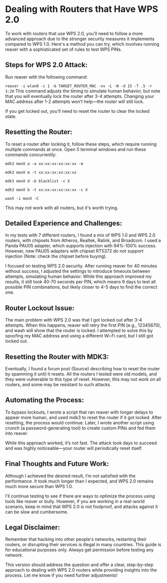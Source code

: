 # Dealing with Routers that Have WPS 2.0

To work with routers that use WPS 2.0, you’ll need to follow a more advanced approach due to the stronger security measures it implements compared to WPS 1.0. Here's a method you can try, which involves running reaver with a sophisticated set of rules to test WPS PINs.

## Steps for WPS 2.0 Attack:
Run reaver with the following command:

```reaver -i wlan0 -c 1 -b TARGET_ROUTER_MAC -vv -L -N -d 15 -T .5 -r 3:20```
This command adjusts the timing to simulate human behavior, but note that you will eventually lock the router after 3-4 attempts. Changing your MAC address after 1-2 attempts won’t help—the router will still lock.

If you get locked out, you’ll need to reset the router to clear the locked state.

## Resetting the Router:
To reset a router after locking it, follow these steps, which require running multiple commands at once. Open 5 terminal windows and run these commands concurrently:

```mdk3 monX a -a xx:xx:xx:xx:xx:xx -m``` <!-- First terminal -->

```mdk3 monX m -t xx:xx:xx:xx:xx:xx```  <!-- Second terminal -->

```mdk3 monX d -b blacklist -c X``` <!-- Third terminal -->

```mdk3 monX b -t xx:xx:xx:xx:xx:xx -c X``` <!-- Fourth terminal -->

```wash -i monX -C``` <!-- Fifth terminal -->

This may not work with all routers, but it's worth trying.

## Detailed Experience and Challenges:
In my tests with 7 different routers, I found a mix of WPS 1.0 and WPS 2.0 routers, with chipsets from Atheros, Realtek, Ralink, and Broadcom. I used a Panda PAU05 adapter, which supports injection with 94%-100% success. However, new PAU05 adapters with chipset RT5372 do not support injection (Note: check the chipset before buying).

I focused on testing WPS 2.0 security. After running reaver for 40 minutes without success, I adjusted the settings to introduce timeouts between attempts, simulating human behavior. While this approach improved my results, it still took 40-70 seconds per PIN, which means 9 days to test all possible PIN combinations, but likely closer to 4-5 days to find the correct one.

## Router Lockout Issue:
The main problem with WPS 2.0 was that I got locked out after 3-4 attempts. When this happens, reaver will retry the first PIN (e.g., 12345670), and wash will show that the router is locked. I attempted to solve this by spoofing my MAC address and using a different Wi-Fi card, but I still got locked out.

## Resetting the Router with MDK3:
Eventually, I found a forum post (Source) describing how to reset the router by spamming it until it resets. All the routers I tested were old models, and they were vulnerable to this type of reset. However, this may not work on all routers, and some may be resistant to such attacks.

## Automating the Process:
To bypass lockouts, I wrote a script that ran reaver with longer delays to appear more human, and used mdk3 to reset the router if it got locked. After resetting, the process would continue. Later, I wrote another script using crunch (a password-generating tool) to create custom PINs and fed them into reaver.

While this approach worked, it’s not fast. The attack took days to succeed and was highly noticeable—your router will periodically reset itself.

## Final Thoughts and Future Work:
Although I achieved the desired result, I’m not satisfied with the performance. It took much longer than I expected, and WPS 2.0 remains much more secure than WPS 1.0.

I'll continue testing to see if there are ways to optimize the process using tools like reaver or bully. However, if you are working in a real-world scenario, keep in mind that WPS 2.0 is not foolproof, and attacks against it can be slow and cumbersome.

## Legal Disclaimer:
Remember that hacking into other people's networks, restarting their routers, or disrupting their services is illegal in many countries. This guide is for educational purposes only. Always get permission before testing any network.

This version should address the question and offer a clear, step-by-step approach to dealing with WPS 2.0 routers while providing insights into the process. Let me know if you need further adjustments!
